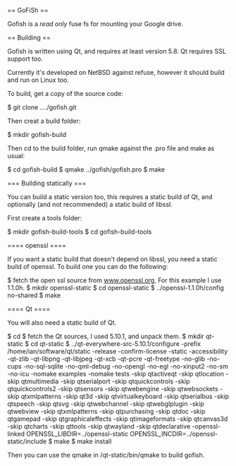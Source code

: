 == GoFiSh ==

Gofish is a *read only* fuse fs for mounting your Google drive.

== Building ==

Gofish is written using Qt, and requires at least version 5.8. Qt requires SSL support too.

Currently it's developed on NetBSD against refuse, however it should build and run on Linux too.

To build, get a copy of the source code:

$ git clone ..../gofish.git

Then creat a build folder:

$ mkdir gofish-build

Then cd to the build folder, run qmake against the .pro file and make as usual:

$ cd gofish-build
$ qmake ../gofish/gofish.pro
$ make

=== Building statically === 

You can build a static version too, this requires a static build of Qt, and optionally (and not recommended) a static build of libssl.

First create a tools folder:

$ mkdir gofish-build-tools
$ cd gofish-build-tools

==== openssl ====

If you want a static build that doesn't depend on libssl, you need a static build of openssl. To build one you can do the following:

$ fetch the open ssl source from www.openssl.org, For this example I use 1.1.0h.
$ mkdir openssl-static
$ cd openssl-static 
$ ../openssl-1.1.0h/config no-shared
$ make

==== Qt ====

You will also need a static build of Qt. 

$ cd <gofish-build-tools folder>
$ fetch the Qt sources, I used 5.10.1, and unpack them.
$ mkdir qt-static
$ cd qt-static
$ ../qt-everywhere-src-5.10.1/configure -prefix /home/ian/software/qt/static -release -confirm-license -static -accessibility -qt-zlib -qt-libpng -qt-libjpeg -qt-xcb -qt-pcre -qt-freetype -no-glib -no-cups -no-sql-sqlite -no-qml-debug -no-opengl -no-egl -no-xinput2 -no-sm -no-icu -nomake examples -nomake tests -skip qtactiveqt -skip qtlocation -skip qtmultimedia -skip qtserialport -skip qtquickcontrols -skip qtquickcontrols2 -skip qtsensors -skip qtwebengine -skip qtwebsockets -skip qtxmlpatterns -skip qt3d -skip qtvirtualkeyboard -skip qtserialbus -skip qtspeech -skip qtsvg -skip qtwebchannel -skip qtwebglplugin -skip qtwebview -skip qtxmlpatterns -skip qtpurchasing -skip qtdoc -skip qtgamepad -skip qtgraphicaleffects -skip qtimageformats -skip qtcanvas3d -skip qtcharts -skip qttools -skip qtwayland -skip qtdeclarative -openssl-linked OPENSSL_LIBDIR=../openssl-static OPENSSL_INCDIR=../openssl-static/include
$ make 
$ make install

Then you can use the qmake in <gofish-build-tools>/qt-static/bin/qmake to build gofish.
